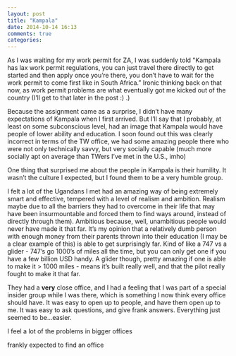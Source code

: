 ```yaml
---
layout: post
title: "Kampala"
date: 2014-10-14 16:13
comments: true
categories: 
---
```


As I was waiting for my work permit for ZA, I was suddenly told "Kampala has lax work permit regulations, you can just travel there directly to get started and then apply once you’re there, you don’t have to wait for the work permit to come first like in South Africa.” Ironic thinking back on that now, as work permit problems are what eventually got me kicked out of the country (I’ll get to that later in the post :) .)

Because the assignment came as a surprise, I didn’t have many expectations of Kampala when I first arrived. But I’ll say that I probably, at least on some subconscious level, had an image that Kampala would have people of lower ability and education. I soon found out this was clearly incorrect in terms of the TW office, we had some amazing people there who were not only technically savvy, but very socially capable (much more socially apt on average than TWers I’ve met in the U.S., imho)

One thing that surprised me about the people in Kampala is their humility. It wasn’t the culture I expected, but I found them to be a very humble group.

I felt a lot of the Ugandans I met had an amazing way of being extremely smart and effective, tempered with a level of realism and ambition. Realism maybe due to all the barriers they had to overcome in their life that may have been insurmountable and forced them to find ways around, instead of directly through them). Ambitious because, well, unambitious people would never have made it that far. It’s my opinion that a relatively dumb person with enough money from their parents thrown into their education (I may be a clear example of this) is able to get surprisingly far. Kind of like a 747 vs a glider - 747’s go 1000’s of miles all the time, but you can only get one if you have a few billion USD handy. A glider though, pretty amazing if one is able to make it > 1000 miles - means it’s built really well, and that the pilot really fought to make it that far.

They had a **very** close office, and I had a feeling that I was part of a special insider group while I was there, which is something I now think every office should have. It was easy to open up to people, and have them open up to me. It was easy to ask questions, and give frank answers. Everything just seemed to be...easier.

I feel a lot of the problems in bigger offices 

frankly expected to find an office
